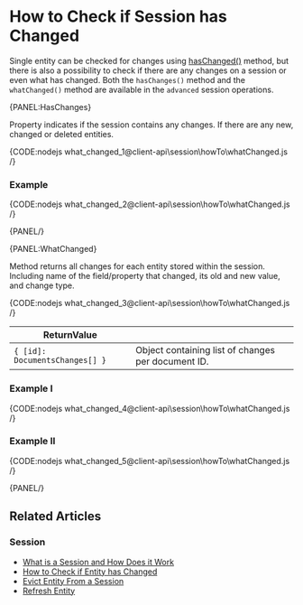 # How to Check if Session has Changed

Single entity can be checked for changes using [hasChanged()](../../../client-api/session/how-to/check-if-entity-has-changed) method, but there is also a possibility to check if there are any changes on a session or even what has changed. Both the `hasChanges()`  method and the `whatChanged()` method are available in the `advanced` session operations.

{PANEL:HasChanges}

Property indicates if the session contains any changes. If there are any new, changed or deleted entities.

{CODE:nodejs what_changed_1@client-api\session\howTo\whatChanged.js /}

### Example

{CODE:nodejs what_changed_2@client-api\session\howTo\whatChanged.js /}

{PANEL/}

{PANEL:WhatChanged}

Method returns all changes for each entity stored within the session. Including name of the field/property that changed, its old and new value, and change type. 

{CODE:nodejs what_changed_3@client-api\session\howTo\whatChanged.js /}

| ReturnValue | |
| ------------- | ----- |
| `{ [id]: DocumentsChanges[] }` | Object containing list of changes per document ID. |

### Example I

{CODE:nodejs what_changed_4@client-api\session\howTo\whatChanged.js /}

### Example II

{CODE:nodejs what_changed_5@client-api\session\howTo\whatChanged.js /}

{PANEL/}

## Related Articles

### Session

- [What is a Session and How Does it Work](../../../client-api/session/what-is-a-session-and-how-does-it-work)
- [How to Check if Entity has Changed](../../../client-api/session/how-to/check-if-entity-has-changed)
- [Evict Entity From a Session](../../../client-api/session/how-to/evict-entity-from-a-session)
- [Refresh Entity](../../../client-api/session/how-to/refresh-entity)
